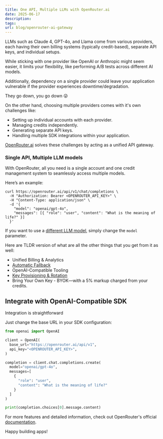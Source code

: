 ```yaml
---
title: One API, Multiple LLMs with OpenRouter.ai
date: 2025-06-17
description: 
tags: 
url: blog/openrouter-ai-gateway
---
```

LLMs such as Claude 4, GPT-4o, and Llama come from various providers, each having their own billing systems (typically credit-based), separate API keys, and individual setups.

While sticking with one provider like OpenAI or Anthropic might seem easier, it limits your flexibility, like performing A/B tests across different AI models. 

Additionally, dependency on a single provider could leave your application vulnerable if the provider experiences downtime/degradation.

They go down, you go down 😜

On the other hand, choosing multiple providers comes with it's own challenges like:
- Setting up individual accounts with each provider.
- Managing credits independently.
- Generating separate API keys.
- Handling multiple SDK integrations within your application.

[OpenRouter.ai](https://OpenRouter.ai) solves these challenges by acting as a unified API gateway.

### Single API, Multiple LLM models
With OpenRouter, all you need is a single account and one credit management system to seamlessly access multiple models.

Here’s an example:
```shell
curl https://openrouter.ai/api/v1/chat/completions \
  -H "Authorization: Bearer <OPENROUTER_API_KEY>" \
  -H "Content-Type: application/json" \
  -d '{
    "model": "openai/gpt-4o",
    "messages": [{ "role": "user", "content": "What is the meaning of life?" }]
  }'
```

If you want to use a [different LLM model](https://openrouter.ai/models), simply change the `model` parameter.

Here are TLDR version of what are all the other things that you get from it as well:
- Unified Billing & Analytics
- [Automatic Fallback](https://openrouter.ai/docs/features/provider-routing)
- OpenAI-Compatible Tooling
- [Key Provisioning & Rotation](https://openrouter.ai/docs/features/provisioning-api-keys)
- Bring Your Own Key - BYOK—with a 5% markup charged from your credits.

## Integrate with OpenAI-Compatible SDK

Integration is straightforward

Just change the base URL in your SDK configuration:

```python
from openai import OpenAI

client = OpenAI(
  base_url="https://openrouter.ai/api/v1",
  api_key="<OPENROUTER_API_KEY>",
)

completion = client.chat.completions.create(
  model="openai/gpt-4o",
  messages=[
    {
      "role": "user",
      "content": "What is the meaning of life?"
    }
  ]
)

print(completion.choices[0].message.content)

```


For more features and detailed information, check out OpenRouter's official [documentation](https://openrouter.ai/docs).

Happy building apps!